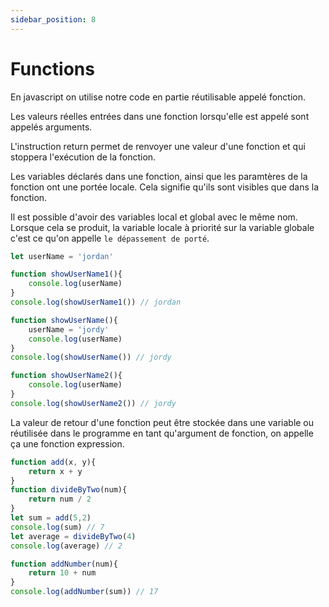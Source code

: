 ```yaml
---
sidebar_position: 8
---
```


# Functions

En javascript on utilise notre code en partie réutilisable appelé fonction. 

Les valeurs réelles entrées dans une fonction lorsqu'elle est appelé sont appelés arguments. 

L'instruction return permet de renvoyer une valeur d'une fonction et qui stoppera l'exécution de la fonction. 

Les variables déclarés dans une fonction, ainsi que les paramtères de la fonction ont une portée locale. Cela signifie qu'ils sont visibles que dans la fonction. 

Il est possible d'avoir des variables local et global avec le même nom. Lorsque cela se produit, la variable locale à priorité sur la variable globale c'est ce qu'on appelle `le dépassement de porté`.

```javascript
let userName = 'jordan'

function showUserName1(){
    console.log(userName)
}
console.log(showUserName1()) // jordan

function showUserName(){
    userName = 'jordy'
    console.log(userName)
}
console.log(showUserName()) // jordy

function showUserName2(){
    console.log(userName)
}
console.log(showUserName2()) // jordy
```

La valeur de retour d'une fonction peut être stockée dans une variable ou réutilisée dans le programme en tant qu'argument de fonction, on appelle ça une fonction expression. 

```javascript
function add(x, y){
    return x + y
}
function divideByTwo(num){
    return num / 2
}
let sum = add(5,2) 
console.log(sum) // 7
let average = divideByTwo(4)
console.log(average) // 2

function addNumber(num){
    return 10 + num
}
console.log(addNumber(sum)) // 17
```